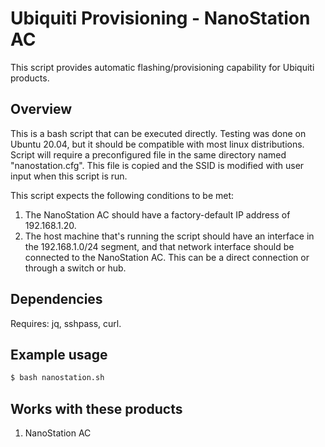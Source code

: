 # Ubiquiti Provisioning - NanoStation AC
This script provides automatic flashing/provisioning capability for Ubiquiti products.

## Overview
This is a bash script that can be executed directly. Testing was done on Ubuntu 20.04, but it should be compatible with most linux distributions. Script will require a preconfigured file in the same directory named "nanostation.cfg". This file is copied and the SSID is modified with user input when this script is run.

This script expects the following conditions to be met:
1. The NanoStation AC should have a factory-default IP address of 192.168.1.20.
2. The host machine that's running the script should have an interface in the 192.168.1.0/24 segment, and that network interface should be connected to the NanoStation AC. This can be a direct connection or through a switch or hub.

## Dependencies
Requires: jq, sshpass, curl.

## Example usage
```bash
$ bash nanostation.sh
```

## Works with these products
1. NanoStation AC
